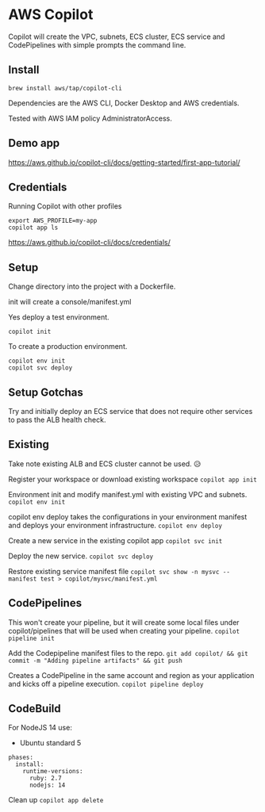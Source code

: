<!-- Space: DOS -->
<!-- Parent: Create -->
<!-- Title: AWS Copilot -->

# AWS Copilot

Copilot will create the VPC, subnets, ECS cluster, ECS service and CodePipelines with simple prompts the command line.

## Install

`brew install aws/tap/copilot-cli`

Dependencies are the AWS CLI, Docker Desktop and AWS credentials.

Tested with AWS IAM policy AdministratorAccess.

## Demo app
https://aws.github.io/copilot-cli/docs/getting-started/first-app-tutorial/  

## Credentials
Running Copilot with other profiles

```
export AWS_PROFILE=my-app
copilot app ls
```
https://aws.github.io/copilot-cli/docs/credentials/

## Setup 
Change directory into the project with a Dockerfile. 

init will create a console/manifest.yml

Yes deploy a test environment.

`copilot init`

To create a production environment.

```
copilot env init
copilot svc deploy
```

## Setup Gotchas
Try and initially deploy an ECS service that does not require other services to pass the ALB health check. 


## Existing 

Take note existing ALB and ECS cluster cannot be used. :disappointed_relieved: 

Register your workspace or download existing workspace
`copilot app init`

Environment init and modify manifest.yml with existing VPC and subnets.
`copilot env init`

copilot env deploy takes the configurations in your environment manifest and deploys your environment infrastructure.
`copilot env deploy`

Create a new service in the existing copilot app
`copilot svc init`

Deploy the new service.
`copilot svc deploy`


Restore existing service manifest file
`copilot svc show -n mysvc --manifest test > copilot/mysvc/manifest.yml`


## CodePipelines
This won't create your pipeline, but it will create some local files under copilot/pipelines that will be used when creating your pipeline.
`copilot pipeline init`

Add the Codepipeline manifest files to the repo.
`git add copilot/ && git commit -m "Adding pipeline artifacts" && git push`

Creates a CodePipeline in the same account and region as your application and kicks off a pipeline execution.
`copilot pipeline deploy`

## CodeBuild

For NodeJS 14 use:
- Ubuntu standard 5
```
phases:
  install:
    runtime-versions:
      ruby: 2.7
      nodejs: 14
```

Clean up
`copilot app delete`

